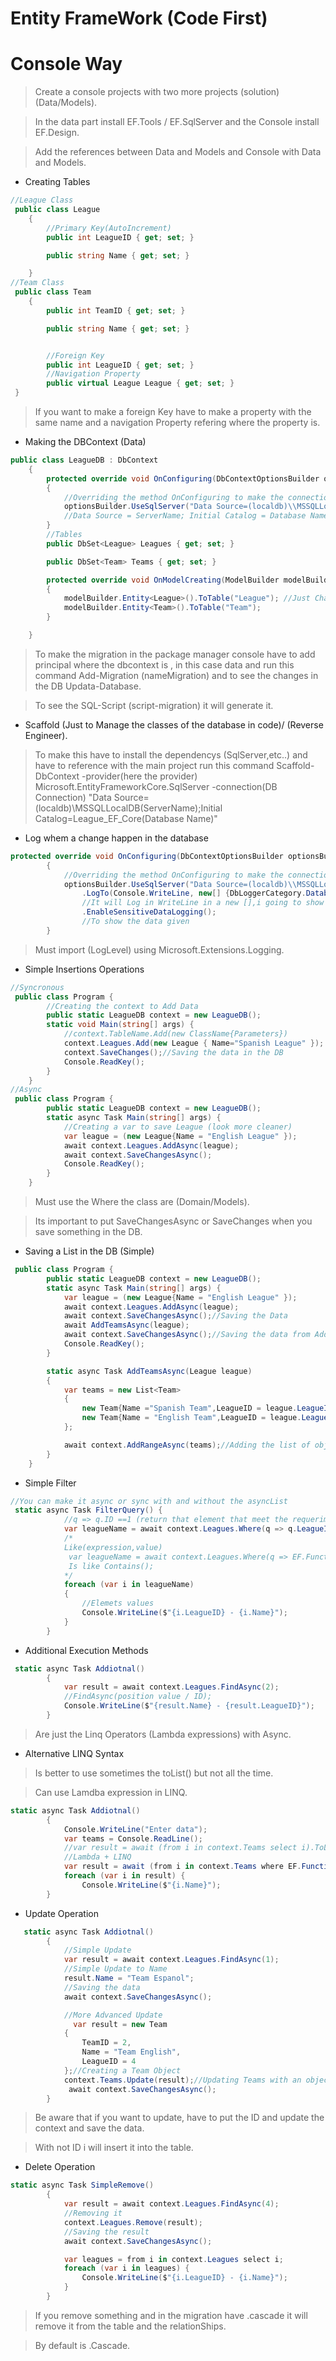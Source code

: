 # Entity FrameWork (Code First)

# **Console Way**

> Create a console projects with two more projects (solution) (Data/Models).

> In the data part install EF.Tools / EF.SqlServer and the Console install EF.Design.

> Add the references between Data and Models and Console with Data and Models.

- Creating Tables

```c#
//League Class
 public class League
    {
        //Primary Key(AutoIncrement)
        public int LeagueID { get; set; }

        public string Name { get; set; }

    }
//Team Class
 public class Team
    {
        public int TeamID { get; set; }

        public string Name { get; set; }


        //Foreign Key
        public int LeagueID { get; set; }
        //Navigation Property
        public virtual League League { get; set; }
 }
```

> If you want to make a foreign Key have to make a property with the same name and a navigation Property refering where the property is.

- Making the DBContext (Data)

```c#
public class LeagueDB : DbContext
    {
        protected override void OnConfiguring(DbContextOptionsBuilder optionsBuilder)
        {
            //Overriding the method OnConfiguring to make the connection to the server
            optionsBuilder.UseSqlServer("Data Source=(localdb)\\MSSQLLocalDB;Initial Catalog=League_EF_Core");
            //Data Source = ServerName; Initial Catalog = Database Name;
        }
        //Tables
        public DbSet<League> Leagues { get; set; }

        public DbSet<Team> Teams { get; set; }

        protected override void OnModelCreating(ModelBuilder modelBuilder)
        {
            modelBuilder.Entity<League>().ToTable("League"); //Just Changing the names
            modelBuilder.Entity<Team>().ToTable("Team");
        }

    }
```

> To make the migration in the package manager console have to add principal where the dbcontext is , in this case data and run this command Add-Migration (nameMigration) and to see the changes in the DB Updata-Database.

> To see the SQL-Script (script-migration) it will generate it.

- Scaffold (Just to Manage the classes of the database in code)/ (Reverse Engineer).

> To make this have to install the dependencys (SqlServer,etc..) and have to reference with the main project run this command Scaffold-DbContext -provider(here the provider) Microsoft.EntityFrameworkCore.SqlServer -connection(DB Connection) "Data Source=(localdb)\MSSQLLocalDB(ServerName);Initial Catalog=League_EF_Core(Database Name)"

- Log whem a change happen in the database

```c#
protected override void OnConfiguring(DbContextOptionsBuilder optionsBuilder)
        {
            //Overriding the method OnConfiguring to make the connection to the server
            optionsBuilder.UseSqlServer("Data Source=(localdb)\\MSSQLLocalDB;Initial Catalog=League_EF_Core")
                .LogTo(Console.WriteLine, new[] {DbLoggerCategory.Database.Command.Name},LogLevel.Information)
                //It will Log in WriteLine in a new [],i going to show the command (Sql),What logLevel is
                .EnableSensitiveDataLogging();
                //To show the data given
        }
```

> Must import (LogLevel) using Microsoft.Extensions.Logging.

- Simple Insertions Operations

```c#
//Syncronous
 public class Program {
        //Creating the context to Add Data
        public static LeagueDB context = new LeagueDB();
        static void Main(string[] args) {
            //context.TableName.Add(new ClassName{Parameters})
            context.Leagues.Add(new League { Name="Spanish League" });
            context.SaveChanges();//Saving the data in the DB
            Console.ReadKey();
        }
    }
//Async
 public class Program {
        public static LeagueDB context = new LeagueDB();
        static async Task Main(string[] args) {
            //Creating a var to save League (look more cleaner)
            var league = (new League{Name = "English League" });
            await context.Leagues.AddAsync(league);
            await context.SaveChangesAsync();
            Console.ReadKey();
        }
    }
```

> Must use the Where the class are (Domain/Models).

> Its important to put SaveChangesAsync or SaveChanges when you save something in the DB.

- Saving a List in the DB (Simple)

```c#
 public class Program {
        public static LeagueDB context = new LeagueDB();
        static async Task Main(string[] args) {
            var league = (new League{Name = "English League" });
            await context.Leagues.AddAsync(league);
            await context.SaveChangesAsync();//Saving the Data
            await AddTeamsAsync(league);
            await context.SaveChangesAsync();//Saving the data from AddTeamsAsync
            Console.ReadKey();
        }

        static async Task AddTeamsAsync(League league)
        {
            var teams = new List<Team>
            {
                new Team{Name ="Spanish Team",LeagueID = league.LeagueID },
                new Team{Name = "English Team",LeagueID = league.LeagueID },
            };

            await context.AddRangeAsync(teams);//Adding the list of objects in the DB
        }
    }
```

- Simple Filter

```c#
//You can make it async or sync with and without the asyncList
 static async Task FilterQuery() {
            //q => q.ID ==1 (return that element that meet the requeriments)
            var leagueName = await context.Leagues.Where(q => q.LeagueID.Equals(1)).ToListAsync();
            /*
            Like(expression,value)
             var leagueName = await context.Leagues.Where(q => EF.Functions.Like(q.Name,"%League%")).ToListAsync();
             Is like Contains();
            */
            foreach (var i in leagueName)
            {
                //Elemets values
                Console.WriteLine($"{i.LeagueID} - {i.Name}");
            }
        }
```

- Additional Execution Methods

```c#
 static async Task Addiotnal()
        {
            var result = await context.Leagues.FindAsync(2);
            //FindAsync(position value / ID);
            Console.WriteLine($"{result.Name} - {result.LeagueID}");
        }
```

> Are just the Linq Operators (Lambda expressions) with Async.

- Alternative LINQ Syntax

> Is better to use sometimes the toList() but not all the time.

> Can use Lamdba expression in LINQ.

```c#
static async Task Addiotnal()
        {
            Console.WriteLine("Enter data");
            var teams = Console.ReadLine();
            //var result = await (from i in context.Teams select i).ToListAsync();
            //Lambda + LINQ
            var result = await (from i in context.Teams where EF.Functions.Like(i.Name,$"%{teams}%") select i).ToListAsync();
            foreach (var i in result) {
                Console.WriteLine($"{i.Name}");
        }
```

- Update Operation

```c#
   static async Task Addiotnal()
        {
            //Simple Update
            var result = await context.Leagues.FindAsync(1);
            //Simple Update to Name
            result.Name = "Team Espanol";
            //Saving the data
            await context.SaveChangesAsync();

            //More Advanced Update
              var result = new Team
            {
                TeamID = 2,
                Name = "Team English",
                LeagueID = 4
            };//Creating a Team Object
            context.Teams.Update(result);//Updating Teams with an object
             await context.SaveChangesAsync();
        }
```

> Be aware that if you want to update, have to put the ID and update the context and save the data.

> With not ID i will insert it into the table.

- Delete Operation

```c#
static async Task SimpleRemove()
        {
            var result = await context.Leagues.FindAsync(4);
            //Removing it
            context.Leagues.Remove(result);
            //Saving the result
            await context.SaveChangesAsync();

            var leagues = from i in context.Leagues select i;
            foreach (var i in leagues) {
                Console.WriteLine($"{i.LeagueID} - {i.Name}");
            }
        }
```

> If you remove something and in the migration have .cascade it will remove it from the table and the relationShips.

> By default is .Cascade.
